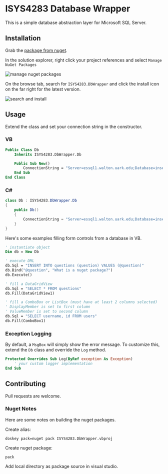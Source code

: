 # ISYS4283 Database Wrapper

This is a simple database abstraction layer for Microsoft SQL Server.

## Installation

Grab the [package from nuget][nuget].

In the solution explorer, right click your project references
and select `Manage NuGet Packages`

![manage nuget packages][manage-nuget]

On the browse tab, search for `ISYS4283.DbWrapper`
and click the install icon on the far right for the latest version.

![search and install][search-isys4283]

## Usage

Extend the class and set your connection string in the constructor.

### VB

```vb
Public Class Db
    Inherits ISYS4283.DbWrapper.Db

    Public Sub New()
        ConnectionString = "Server=essql1.walton.uark.edu;Database=insert_database_name_here;Trusted_Connection=yes;"
    End Sub
End Class
```

### C#

```cs
class Db : ISYS4283.DbWrapper.Db
{
    public Db()
    {
        ConnectionString = "Server=essql1.walton.uark.edu;Database=insert_database_name_here;Trusted_Connection=yes;";
    }
}
```

Here's some examples filling form controls from a database in VB.

```vb
' instantiate object
Dim db = New Db

' execute DML
db.Sql = "INSERT INTO questions (question) VALUES (@question)"
db.Bind("@question", "What is a nuget package?")
db.Execute()

' fill a DataGridView
db.Sql = "SELECT * FROM questions"
db.Fill(DataGridView1)

' fill a ComboBox or ListBox (must have at least 2 columns selected)
' DisplayMember is set to first column
' ValueMember is set to second column
db.Sql = "SELECT username, id FROM users"
db.Fill(ComboBox1)
```

### Exception Logging

By default, a `MsgBox` will simply show the error message.
To customize this, extend the `Db` class and override the `Log` method.

```vb
Protected Overrides Sub Log(ByRef exception As Exception)
    ' your custom logger implementation
End Sub
```

## Contributing

Pull requests are welcome.

### Nuget Notes

Here are some notes on building the nuget packages.

Create alias:

```
doskey pack=nuget pack ISYS4283.DbWrapper.vbproj
```

Create nuget package:

```
pack
```

Add local directory as package source in visual studio.

[nuget]:https://www.nuget.org/packages/ISYS4283.DbWrapper/
[manage-nuget]:https://i.imgur.com/20hWdUB.png
[search-isys4283]:https://i.imgur.com/2DNwZNu.png
